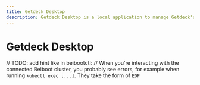 ```yaml
---
title: Getdeck Desktop
description: Getdeck Desktop is a local application to manage Getdeck's virtual Kubernetes clusters
---
```

# Getdeck Desktop

// TODO: add hint like in beibootctl:
// When you're interacting with the connected Beiboot cluster, you probably see errors, for example when running `kubectl exec [...]`. 
They take the form of `EOF`